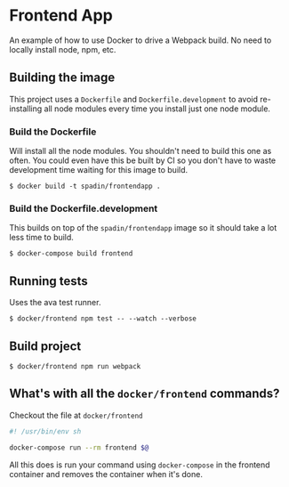 # Frontend App

An example of how to use Docker to drive a Webpack build. No need to locally
install node, npm, etc.

## Building the image

This project uses a `Dockerfile` and `Dockerfile.development` to avoid
re-installing all node modules every time you install just one node module.

### Build the Dockerfile

Will install all the node modules. You shouldn't need to build this one as
often. You could even have this be built by CI so you don't have to waste
development time waiting for this image to build.

```
$ docker build -t spadin/frontendapp .
```

### Build the Dockerfile.development

This builds on top of the `spadin/frontendapp` image so it should take a lot
less time to build.

```
$ docker-compose build frontend
```

## Running tests

Uses the ava test runner.

```
$ docker/frontend npm test -- --watch --verbose
```

## Build project

```
$ docker/frontend npm run webpack
```

## What's with all the `docker/frontend` commands?

Checkout the file at `docker/frontend`

```sh
#! /usr/bin/env sh

docker-compose run --rm frontend $@
```

All this does is run your command using `docker-compose` in the frontend
container and removes the container when it's done.
